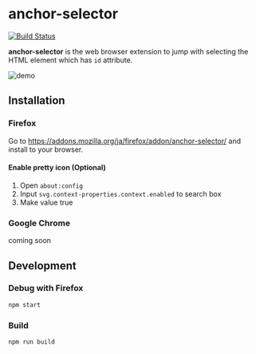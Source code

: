 # anchor-selector

[![Build Status](https://travis-ci.com/bgpat/anchor-selector.svg?branch=master)](https://travis-ci.com/bgpat/anchor-selector)

**anchor-selector** is the web browser extension to jump with selecting the HTML element which has `id` attribute.

![demo](https://raw.githubusercontent.com/bgpat/anchor-selector/readme/images/demo.gif)

## Installation

### Firefox

Go to https://addons.mozilla.org/ja/firefox/addon/anchor-selector/ and install to your browser.

#### Enable pretty icon (Optional)

1. Open `about:config`
2. Input `svg.context-properties.context.enabled` to search box
3. Make value true

### Google Chrome

coming soon

## Development

### Debug with Firefox

```bash
npm start
```

### Build

```bash
npm run build
```
